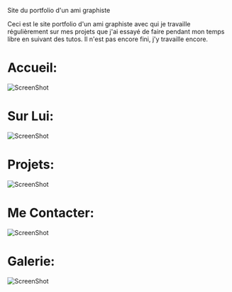 Site du portfolio d'un ami graphiste


Ceci est le site portfolio d'un ami graphiste avec qui je travaille régulièrement sur mes projets que j'ai essayé de faire pendant mon temps libre en suivant des tutos. Il n'est pas encore fini, j'y travaille encore.

Accueil:
========

![ScreenShot](https://github.com/ApollineCouturier/PortfolioYannick-SiteWeb/blob/main/imgReadMe/home-yannick.PNG)

Sur Lui:
========

![ScreenShot](https://github.com/ApollineCouturier/PortfolioYannick-SiteWeb/blob/main/imgReadMe/about-yannick.PNG)

Projets:
========

![ScreenShot](https://github.com/ApollineCouturier/PortfolioYannick-SiteWeb/blob/main/imgReadMe/projet-yannick.PNG)

Me Contacter:
========

![ScreenShot](https://github.com/ApollineCouturier/PortfolioYannick-SiteWeb/blob/main/imgReadMe/contact_yannick.PNG)


Galerie:
========

![ScreenShot](https://github.com/ApollineCouturier/PortfolioYannick-SiteWeb/blob/main/imgReadMe/home_galerie_yannick.PNG)